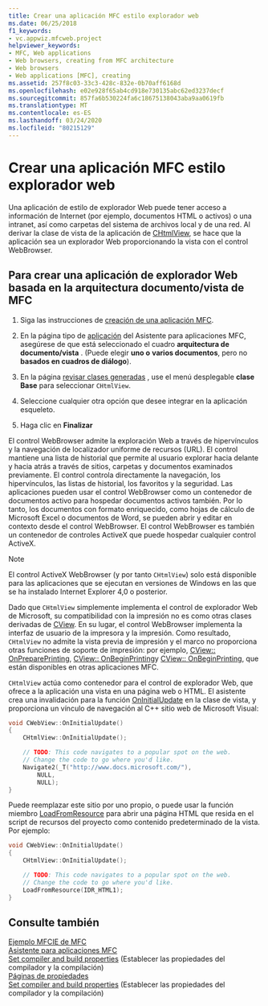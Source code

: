 ```yaml
---
title: Crear una aplicación MFC estilo explorador web
ms.date: 06/25/2018
f1_keywords:
- vc.appwiz.mfcweb.project
helpviewer_keywords:
- MFC, Web applications
- Web browsers, creating from MFC architecture
- Web browsers
- Web applications [MFC], creating
ms.assetid: 257f8c03-33c3-428c-832e-0b70aff6168d
ms.openlocfilehash: e02e928f65ab4cd918e730135abc62ed3237decf
ms.sourcegitcommit: 857fa6b530224fa6c18675138043aba9aa0619fb
ms.translationtype: MT
ms.contentlocale: es-ES
ms.lasthandoff: 03/24/2020
ms.locfileid: "80215129"
---
```

# <a name="creating-a-web-browser-style-mfc-application"></a>Crear una aplicación MFC estilo explorador web

Una aplicación de estilo de explorador Web puede tener acceso a información de Internet (por ejemplo, documentos HTML o activos) o una intranet, así como carpetas del sistema de archivos local y de una red. Al derivar la clase de vista de la aplicación de [CHtmlView](../../mfc/reference/chtmlview-class.md), se hace que la aplicación sea un explorador Web proporcionando la vista con el control WebBrowser.

## <a name="to-create-a-web-browser-application-based-on-the-mfc-documentview-architecture"></a>Para crear una aplicación de explorador Web basada en la arquitectura documento/vista de MFC

1. Siga las instrucciones de [creación de una aplicación MFC](../../mfc/reference/creating-an-mfc-application.md).

1. En la página tipo de [aplicación](../../mfc/reference/application-type-mfc-application-wizard.md) del Asistente para aplicaciones MFC, asegúrese de que está seleccionado el cuadro **arquitectura de documento/vista** . (Puede elegir **uno o** **varios documentos**, pero no **basados en cuadros de diálogo**).

1. En la página [revisar clases generadas](../../mfc/reference/generated-classes-mfc-application-wizard.md) , use el menú desplegable **clase Base** para seleccionar `CHtmlView`.

1. Seleccione cualquier otra opción que desee integrar en la aplicación esqueleto.

1. Haga clic en **Finalizar**

El control WebBrowser admite la exploración Web a través de hipervínculos y la navegación de localizador uniforme de recursos (URL). El control mantiene una lista de historial que permite al usuario explorar hacia delante y hacia atrás a través de sitios, carpetas y documentos examinados previamente. El control controla directamente la navegación, los hipervínculos, las listas de historial, los favoritos y la seguridad. Las aplicaciones pueden usar el control WebBrowser como un contenedor de documentos activo para hospedar documentos activos también. Por lo tanto, los documentos con formato enriquecido, como hojas de cálculo de Microsoft Excel o documentos de Word, se pueden abrir y editar en contexto desde el control WebBrowser. El control WebBrowser es también un contenedor de controles ActiveX que puede hospedar cualquier control ActiveX.

> [!NOTE]
> El control ActiveX WebBrowser (y por tanto `CHtmlView`) solo está disponible para las aplicaciones que se ejecutan en versiones de Windows en las que se ha instalado Internet Explorer 4,0 o posterior.

Dado que `CHtmlView` simplemente implementa el control de explorador Web de Microsoft, su compatibilidad con la impresión no es como otras clases derivadas de [CView](../../mfc/reference/cview-class.md). En su lugar, el control WebBrowser implementa la interfaz de usuario de la impresora y la impresión. Como resultado, `CHtmlView` no admite la vista previa de impresión y el marco no proporciona otras funciones de soporte de impresión: por ejemplo, [CView:: OnPreparePrinting](../../mfc/reference/cview-class.md#onprepareprinting), [CView:: OnBeginPrinting](../../mfc/reference/cview-class.md#onbeginprinting)y [CView:: OnBeginPrinting](../../mfc/reference/cview-class.md#onendprinting), que están disponibles en otras aplicaciones MFC.

`CHtmlView` actúa como contenedor para el control de explorador Web, que ofrece a la aplicación una vista en una página web o HTML. El asistente crea una invalidación para la función [OnInitialUpdate](../../mfc/reference/cview-class.md#oninitialupdate) en la clase de vista, y proporciona un vínculo de navegación al C++ sitio web de Microsoft Visual:

```cpp
void CWebView::OnInitialUpdate()
{
    CHtmlView::OnInitialUpdate();

    // TODO: This code navigates to a popular spot on the web.
    // Change the code to go where you'd like.
    Navigate2(_T("http://www.docs.microsoft.com/"),
        NULL,
        NULL);
}
```

Puede reemplazar este sitio por uno propio, o puede usar la función miembro [LoadFromResource](../../mfc/reference/chtmlview-class.md#loadfromresource) para abrir una página HTML que resida en el script de recursos del proyecto como contenido predeterminado de la vista. Por ejemplo:

```cpp
void CWebView::OnInitialUpdate()
{
    CHtmlView::OnInitialUpdate();

    // TODO: This code navigates to a popular spot on the web.
    // Change the code to go where you'd like.
    LoadFromResource(IDR_HTML1);
}
```

## <a name="see-also"></a>Consulte también

[Ejemplo MFCIE de MFC](https://github.com/Microsoft/VCSamples/tree/master/VC2010Samples/MFC/internet)<br/>
[Asistente para aplicaciones MFC](../../mfc/reference/mfc-application-wizard.md)<br/>
[Set compiler and build properties](../../build/working-with-project-properties.md) (Establecer las propiedades del compilador y la compilación)<br/>
[Páginas de propiedades](../../build/reference/property-pages-visual-cpp.md)<br/>
[Set compiler and build properties](../../build/working-with-project-properties.md) (Establecer las propiedades del compilador y la compilación)
